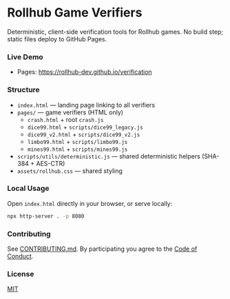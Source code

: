 # Rollhub Game Verifiers

Deterministic, client-side verification tools for Rollhub games. No build step; static files deploy to GitHub Pages.

### Live Demo
- Pages: https://rollhub-dev.github.io/verification

### Structure
- `index.html` — landing page linking to all verifiers
- `pages/` — game verifiers (HTML only)
  - `crash.html` + root `crash.js`
  - `dice99.html` + `scripts/dice99_legacy.js`
  - `dice99_v2.html` + `scripts/dice99_v2.js`
  - `limbo99.html` + `scripts/limbo99.js`
  - `mines99.html` + `scripts/mines99.js`
- `scripts/utils/deterministic.js` — shared deterministic helpers (SHA-384 + AES-CTR)
- `assets/rollhub.css` — shared styling

### Local Usage
Open `index.html` directly in your browser, or serve locally:

```bash
npx http-server . -p 8080
```

### Contributing
See [CONTRIBUTING.md](./CONTRIBUTING.md). By participating you agree to the [Code of Conduct](./CODE_OF_CONDUCT.md).

### License
[MIT](./LICENSE)
